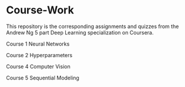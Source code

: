 # Course-Work
This repository is the corresponding assignments and quizzes from the Andrew Ng 5 part Deep Learning specialization on Coursera.

Course 1 Neural Networks

Course 2 Hyperparameters

Course 4 Computer Vision

Course 5 Sequential Modeling
